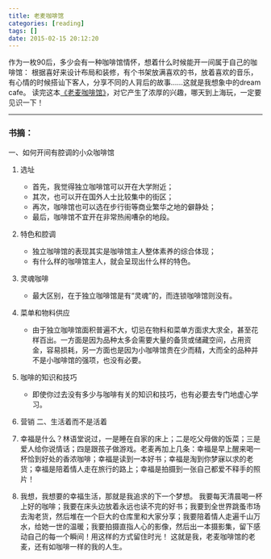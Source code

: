 ```yaml
---
title: 老麦咖啡馆
categories: [reading]
tags: []
date: 2015-02-15 20:12:20
---
```


作为一枚90后，多少会有一种咖啡馆情怀，想着什么时候能开一间属于自己的咖啡馆：
根据喜好来设计布局和装修，有个书架放满喜欢的书，放着喜欢的音乐，有心情的时候搭讪下客人，分享不同的人背后的故事……这就是我想象中的dream cafe。
读完这本[《老麦咖啡馆》](http://book.douban.com/subject/20366374/)，对它产生了浓厚的兴趣，哪天到上海玩，一定要见识一下！
<!--more-->

* * *

### 书摘：

一、如何开间有腔调的小众咖啡馆

1.  选址

    *   首先，我觉得独立咖啡馆可以开在大学附近；
    *   其次，也可以开在国外人士比较集中的街区；
    *   再次，咖啡馆也可以选在步行街等商业繁华之地的僻静处；
    *   最后，咖啡馆不宜开在非常热闹嘈杂的地段。

2.  特色和腔调

    *   独立咖啡馆的表现其实是咖啡馆主人整体素养的综合体现；
    *   有什么样的咖啡馆主人，就会呈现出什么样的特色。

3.  灵魂咖啡

    *   最大区别，在于独立咖啡馆是有“灵魂”的，而连锁咖啡馆则没有。

4.  菜单和物料供应

    *   由于独立咖啡馆面积普遍不大，切忌在物料和菜单方面求大求全，甚至花样百出。一方面是因为品种太多会需要大量的备货或储藏空间，占用资金，容易损耗，另一方面也是因为小咖啡馆贵在少而精，大而全的品种并不是小咖啡馆的强项，也没有必要。

5.  咖啡的知识和技巧

    *   即使你过去没有多少与咖啡有关的知识和技巧，也有必要去专门地虚心学习。

6.  营销
二、生活着而不是活着

1.  幸福是什么？林语堂说过，一是睡在自家的床上；二是吃父母做的饭菜；三是爱人给你说情话；四是跟孩子做游戏。老麦再加上几条：幸福是早上醒来喝一杯恰到好处的香浓咖啡；幸福是读到一本好书；幸福是淘到你梦寐以求的老货；幸福是陪着情人走在旅行的路上；幸福是拍摄到一张自己都爱不释手的照片！
2.  我想，我想要的幸福生活，那就是我追求的下一个梦想。 我要每天清晨喝一杯上好的咖啡；我要在床头边放着永远也读不完的好书；我要到全世界跳蚤市场去淘老货，然后堆在一个巨大的仓库里和大家分享；我要陪着情人走遍千山万水，给她一世的温暖；我要拍摄直指人心的影像，然后出一本摄影集，留下感动自己的每一个瞬间！用这样的方式留住时光！ 这就是我，老麦咖啡馆的老麦，还有如咖啡一样的我的人生。